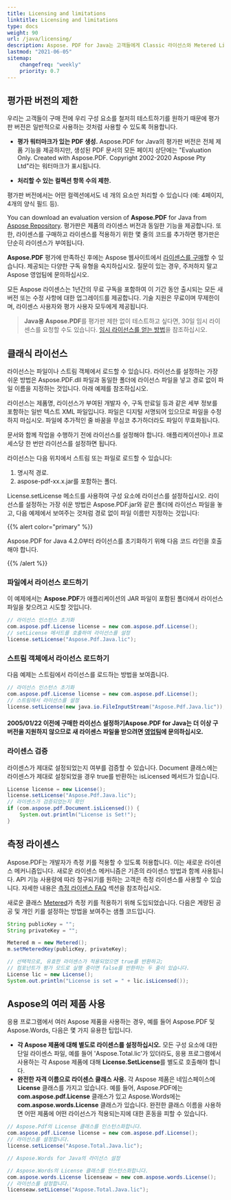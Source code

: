 ```yaml
---
title: Licensing and limitations
linktitle: Licensing and limitations
type: docs
weight: 90
url: /java/licensing/
description: Aspose. PDF for Java는 고객들에게 Classic 라이선스와 Metered License를 제공하여 제품을 보다 잘 탐색할 수 있도록 제한된 라이선스를 사용합니다.
lastmod: "2021-06-05"
sitemap:
    changefreq: "weekly"
    priority: 0.7
---
```


## 평가판 버전의 제한

우리는 고객들이 구매 전에 우리 구성 요소를 철저히 테스트하기를 원하기 때문에 평가판 버전은 일반적으로 사용하는 것처럼 사용할 수 있도록 허용합니다.

- **평가 워터마크가 있는 PDF 생성.** Aspose.PDF for Java의 평가판 버전은 전체 제품 기능을 제공하지만, 생성된 PDF 문서의 모든 페이지 상단에는 "Evaluation Only. Created with Aspose.PDF. Copyright 2002-2020 Aspose Pty Ltd"라는 워터마크가 표시됩니다.

- **처리할 수 있는 컬렉션 항목 수의 제한.**

평가판 버전에서는 어떤 컬렉션에서도 네 개의 요소만 처리할 수 있습니다 (예: 4페이지, 4개의 양식 필드 등).

You can download an evaluation version of **Aspose.PDF** for Java from [Aspose Repository](https://repository.aspose.com/webapp/#/artifacts/browse/tree/General/repo/com/aspose/aspose-pdf). 평가판은 제품의 라이센스 버전과 동일한 기능을 제공합니다. 또한, 라이센스를 구매하고 라이센스를 적용하기 위한 몇 줄의 코드를 추가하면 평가판은 단순히 라이센스가 부여됩니다.

**Aspose.PDF** 평가에 만족하신 후에는 Aspose 웹사이트에서 [라이센스를 구매](https://purchase.aspose.com/)할 수 있습니다. 제공되는 다양한 구독 유형을 숙지하십시오. 질문이 있는 경우, 주저하지 말고 Aspose 영업팀에 문의하십시오.

모든 Aspose 라이센스는 1년간의 무료 구독을 포함하여 이 기간 동안 출시되는 모든 새 버전 또는 수정 사항에 대한 업그레이드를 제공합니다. 기술 지원은 무료이며 무제한이며, 라이센스 사용자와 평가 사용자 모두에게 제공됩니다.

>**Java용 Aspose.PDF**를 평가판 제한 없이 테스트하고 싶다면, 30일 임시 라이센스를 요청할 수도 있습니다.
 [임시 라이선스를 얻는 방법](https://purchase.aspose.com/temporary-license)을 참조하십시오.

## 클래식 라이선스

라이선스는 파일이나 스트림 객체에서 로드할 수 있습니다. 라이선스를 설정하는 가장 쉬운 방법은 Aspose.PDF.dll 파일과 동일한 폴더에 라이선스 파일을 넣고 경로 없이 파일 이름을 지정하는 것입니다. 아래 예제를 참조하십시오.

라이선스는 제품명, 라이선스가 부여된 개발자 수, 구독 만료일 등과 같은 세부 정보를 포함하는 일반 텍스트 XML 파일입니다. 파일은 디지털 서명되어 있으므로 파일을 수정하지 마십시오. 파일에 추가적인 줄 바꿈을 무심코 추가하더라도 파일이 무효화됩니다.

문서와 함께 작업을 수행하기 전에 라이선스를 설정해야 합니다. 애플리케이션이나 프로세스당 한 번만 라이선스를 설정하면 됩니다.

라이선스는 다음 위치에서 스트림 또는 파일로 로드할 수 있습니다:

1. 명시적 경로.
1. aspose-pdf-xx.x.jar를 포함하는 폴더.

License.setLicense 메소드를 사용하여 구성 요소에 라이선스를 설정하십시오. 라이선스를 설정하는 가장 쉬운 방법은 Aspose.PDF.jar와 같은 폴더에 라이선스 파일을 놓고, 다음 예제에서 보여주는 것처럼 경로 없이 파일 이름만 지정하는 것입니다:

{{% alert color="primary" %}}

Aspose.PDF for Java 4.2.0부터 라이선스를 초기화하기 위해 다음 코드 라인을 호출해야 합니다.

{{% /alert %}}

### 파일에서 라이선스 로드하기

이 예제에서는 **Aspose.PDF**가 애플리케이션의 JAR 파일이 포함된 폴더에서 라이선스 파일을 찾으려고 시도할 것입니다.

```java
// 라이선스 인스턴스 초기화
com.aspose.pdf.License license = new com.aspose.pdf.License();
// setLicense 메서드를 호출하여 라이선스를 설정
license.setLicense("Aspose.Pdf.Java.lic");
```
### 스트림 객체에서 라이선스 로드하기

다음 예제는 스트림에서 라이선스를 로드하는 방법을 보여줍니다.

```java
// 라이선스 인스턴스 초기화
com.aspose.pdf.License license = new com.aspose.pdf.License();
// 스트림에서 라이선스를 설정
license.setLicense(new java.io.FileInputStream("Aspose.Pdf.Java.lic"));
```

#### 2005/01/22 이전에 구매한 라이선스 설정하기**Aspose.PDF** for Java는 더 이상 구 버전을 지원하지 않으므로 새 라이센스 파일을 받으려면 [영업팀](https://company.aspose.com/contact)에 문의하십시오.

### 라이센스 검증

라이센스가 제대로 설정되었는지 여부를 검증할 수 있습니다. Document 클래스에는 라이센스가 제대로 설정되었을 경우 true를 반환하는 isLicensed 메서드가 있습니다.

```java
License license = new License();
license.setLicense("Aspose.Pdf.Java.lic");
// 라이센스가 검증되었는지 확인
if (com.aspose.pdf.Document.isLicensed()) {
    System.out.println("License is Set!");
}
```
## 측정 라이센스

Aspose.PDF는 개발자가 측정 키를 적용할 수 있도록 허용합니다. 이는 새로운 라이센스 메커니즘입니다. 새로운 라이센스 메커니즘은 기존의 라이센스 방법과 함께 사용됩니다. API 기능 사용량에 따라 청구되기를 원하는 고객은 측정 라이센스를 사용할 수 있습니다. 자세한 내용은 [측정 라이센스 FAQ](https://purchase.aspose.com/faqs/licensing/metered) 섹션을 참조하십시오.

새로운 클래스 [Metered](https://reference.aspose.com/pdf/java/com.aspose.pdf/Metered)가 측정 키를 적용하기 위해 도입되었습니다.
 다음은 계량된 공공 및 개인 키를 설정하는 방법을 보여주는 샘플 코드입니다.

```java
String publicKey = "";
String privateKey = "";

Metered m = new Metered();
m.setMeteredKey(publicKey, privateKey);

// 선택적으로, 유효한 라이센스가 적용되었으면 true를 반환하고;
// 컴포넌트가 평가 모드로 실행 중이면 false를 반환하는 두 줄이 있습니다.
License lic = new License();
System.out.println("License is set = " + lic.isLicensed());
```
## Aspose의 여러 제품 사용

응용 프로그램에서 여러 Aspose 제품을 사용하는 경우, 예를 들어 Aspose.PDF 및 Aspose.Words, 다음은 몇 가지 유용한 팁입니다.

- **각 Aspose 제품에 대해 별도로 라이센스를 설정하십시오.** 모든 구성 요소에 대한 단일 라이센스 파일, 예를 들어 'Aspose.Total.lic'가 있더라도, 응용 프로그램에서 사용하는 각 Aspose 제품에 대해 **License.SetLicense**를 별도로 호출해야 합니다.
- **완전한 자격 이름으로 라이센스 클래스 사용.** 각 Aspose 제품은 네임스페이스에 **License** 클래스를 가지고 있습니다. 예를 들어, Aspose.PDF에는 **com.aspose.pdf.License** 클래스가 있고 Aspose.Words에는 **com.aspose.words.License** 클래스가 있습니다. 완전한 클래스 이름을 사용하면 어떤 제품에 어떤 라이선스가 적용되는지에 대한 혼동을 피할 수 있습니다.

```java
// Aspose.Pdf의 License 클래스를 인스턴스화합니다.
com.aspose.pdf.License license = new com.aspose.pdf.License();
// 라이선스를 설정합니다.
license.setLicense("Aspose.Total.Java.lic");

// Aspose.Words for Java의 라이선스 설정

// Aspose.Words의 License 클래스를 인스턴스화합니다.
com.aspose.words.License licenseaw = new com.aspose.words.License();
// 라이선스를 설정합니다.
licenseaw.setLicense("Aspose.Total.Java.lic");
```